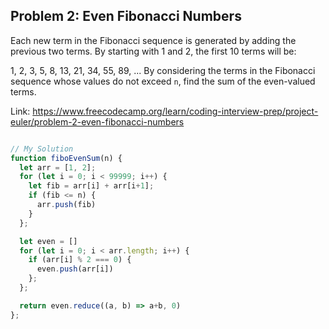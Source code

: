 ## Problem 2: Even Fibonacci Numbers

Each new term in the Fibonacci sequence is generated by adding the previous two terms. By starting with 1 and 2, the first 10 terms will be:

1, 2, 3, 5, 8, 13, 21, 34, 55, 89, ...
By considering the terms in the Fibonacci sequence whose values do not exceed `n`, find the sum of the even-valued terms.

Link: https://www.freecodecamp.org/learn/coding-interview-prep/project-euler/problem-2-even-fibonacci-numbers

```JavaScript

// My Solution
function fiboEvenSum(n) {
  let arr = [1, 2];
  for (let i = 0; i < 99999; i++) {
    let fib = arr[i] + arr[i+1];
    if (fib <= n) {
      arr.push(fib)
    }
  };

  let even = []
  for (let i = 0; i < arr.length; i++) {
    if (arr[i] % 2 === 0) {
      even.push(arr[i])
    };
  };

  return even.reduce((a, b) => a+b, 0)
};
```
